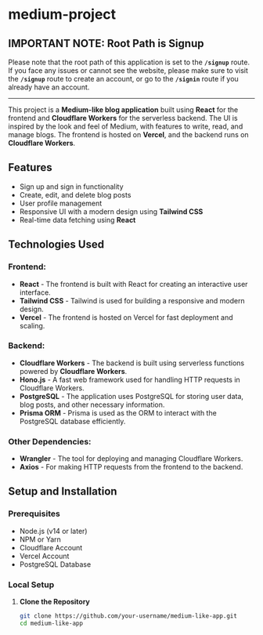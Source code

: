 ﻿# medium-project
 

## IMPORTANT NOTE: Root Path is Signup
Please note that the root path of this application is set to the **`/signup`** route. If you face any issues or cannot see the website, please make sure to visit the **`/signup`** route to create an account, or go to the **`/signin`** route if you already have an account.

---

This project is a **Medium-like blog application** built using **React** for the frontend and **Cloudflare Workers** for the serverless backend. The UI is inspired by the look and feel of Medium, with features to write, read, and manage blogs. The frontend is hosted on **Vercel**, and the backend runs on **Cloudflare Workers**.

## Features
- Sign up and sign in functionality
- Create, edit, and delete blog posts
- User profile management
- Responsive UI with a modern design using **Tailwind CSS**
- Real-time data fetching using **React**

## Technologies Used

### Frontend:
- **React** - The frontend is built with React for creating an interactive user interface.
- **Tailwind CSS** - Tailwind is used for building a responsive and modern design.
- **Vercel** - The frontend is hosted on Vercel for fast deployment and scaling.

### Backend:
- **Cloudflare Workers** - The backend is built using serverless functions powered by **Cloudflare Workers**.
- **Hono.js** - A fast web framework used for handling HTTP requests in Cloudflare Workers.
- **PostgreSQL** - The application uses PostgreSQL for storing user data, blog posts, and other necessary information.
- **Prisma ORM** - Prisma is used as the ORM to interact with the PostgreSQL database efficiently.

### Other Dependencies:
- **Wrangler** - The tool for deploying and managing Cloudflare Workers.
- **Axios** - For making HTTP requests from the frontend to the backend.

## Setup and Installation

### Prerequisites
- Node.js (v14 or later)
- NPM or Yarn
- Cloudflare Account
- Vercel Account
- PostgreSQL Database

### Local Setup

1. **Clone the Repository**
   ```bash
   git clone https://github.com/your-username/medium-like-app.git
   cd medium-like-app


